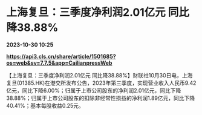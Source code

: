 # 上海复旦：三季度净利润2.01亿元 同比降38.88%

**2023-10-30 10:25**

**https://api3.cls.cn/share/article/1501685?os=web&sv=7.7.5&app=CailianpressWeb**

【上海复旦：三季度净利润2.01亿元 同比降38.88%】财联社10月30日电，上海复旦(01385.HK)在港交所发布公告，2023年第三季度，实现营业收入人民币9.42亿元，同比下降6.00%；归属于上市公司股东的净利润2.01亿元，同比下降38.88%；归属于上市公司股东的扣除非经常性损益的净利润1.89亿元，同比下降40.41%；基本每股收益0.25元。